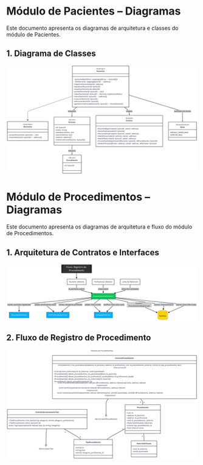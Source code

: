 # Módulo de Pacientes – Diagramas

Este documento apresenta os diagramas de arquitetura e classes do módulo de Pacientes.

## 1. Diagrama de Classes

![Diagrama de Classes](./class_diagram_pacientes.png)

# Módulo de Procedimentos – Diagramas

Este documento apresenta os diagramas de arquitetura e fluxo do módulo de Procedimentos.

## 1. Arquitetura de Contratos e Interfaces

![Arquitetura de Contratos](./architecture_diagram_contracts.png)

## 2. Fluxo de Registro de Procedimento

![Fluxo de Registro](./flow_diagram_record_procedure.png)
